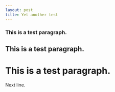 ```yaml
---
layout: post
title: Yet another test
---
```

### This is a test paragraph.
## This is a test paragraph.
# This is a test paragraph.

Next line.
